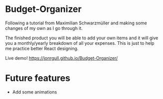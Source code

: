 # Budget-Organizer

Following a tutorial from Maximilian Schwarzmüller and making some changes of my own as I go through it.

The finished product you will be able to add your own items and it will give you a monthly/yearly breakdown of all your expenses. This is just to help me practice better React designing.

Live demo! https://jonrgull.github.io/Budget-Organizer/

# Future features
  - Add some animations
